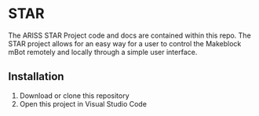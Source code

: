 # STAR
The ARISS STAR Project code and docs are contained within this repo.
The STAR project allows for an easy way for a user to control the Makeblock mBot remotely and locally through a simple user interface.

## Installation ##
1. Download or clone this repository
2. Open this project in Visual Studio Code
